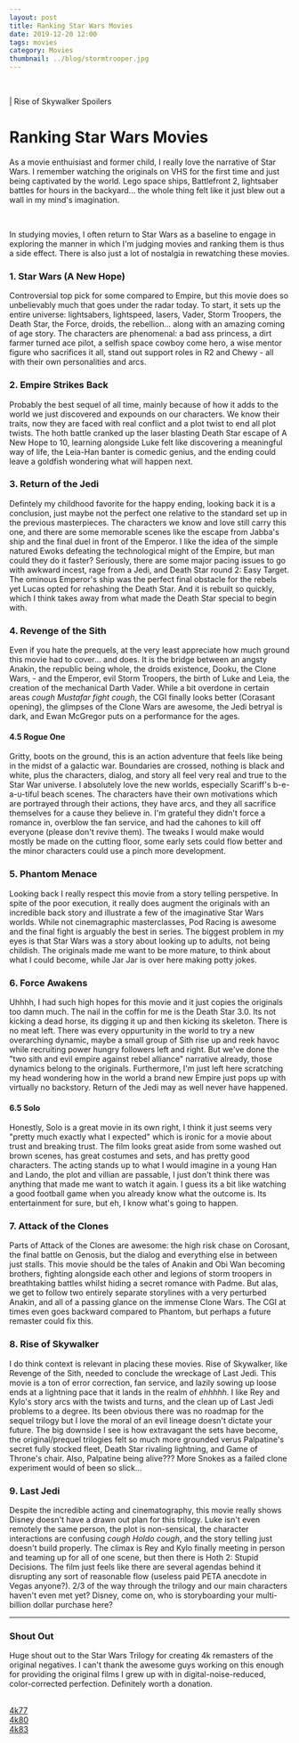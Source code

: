 ```yaml
---
layout: post
title: Ranking Star Wars Movies
date: 2019-12-20 12:00
tags: movies
category: Movies
thumbnail: ../blog/stormtrooper.jpg
---
```


<br>

| Rise of Skywalker Spoilers

# Ranking Star Wars Movies
As a movie enthuisiast and former child, I really love the narrative of Star Wars. I remember watching the originals on VHS for the first time and just being captivated by the world. Lego space ships, Battlefront 2, lightsaber battles for hours in the backyard... the whole thing felt like it just blew out a wall in my mind's imagination.

<br>

In studying movies, I often return to Star Wars as a baseline to engage in exploring the manner in which I'm judging movies and ranking them is thus a side effect. There is also just a lot of nostalgia in rewatching these movies.

### 1. Star Wars (A New Hope)
Controversial top pick for some compared to Empire, but this movie does so unbelievably much that goes under the radar today. To start, it sets up the entire universe: lightsabers, lightspeed, lasers, Vader, Storm Troopers, the Death Star, the Force, droids, the rebellion... along with an amazing coming of age story. The characters are phenomenal: a bad ass princess, a dirt farmer turned ace pilot, a selfish space cowboy come hero, a wise mentor figure who sacrifices it all, stand out support roles in R2 and Chewy - all with their own personalities and arcs.

### 2. Empire Strikes Back
Probably the best sequel of all time, mainly because of how it adds to the world we just discovered and expounds on our characters. We know their traits, now they are faced with real conflict and a plot twist to end all plot twists. The hoth battle cranked up the laser blasting Death Star escape of A New Hope to 10, learning alongside Luke felt like discovering a meaningful way of life, the Leia-Han banter is comedic genius, and the ending could leave a goldfish wondering what will happen next.

### 3. Return of the Jedi
Defintely my childhood favorite for the happy ending, looking back it is a conclusion, just maybe not the perfect one relative to the standard set up in the previous masterpieces. The characters we know and love still carry this one, and there are some memorable scenes like the escape from Jabba's ship and the final duel in front of the Emperor. I like the idea of the simple natured Ewoks defeating the technological might of the Empire, but man could they do it faster? Seriously, there are some major pacing issues to go with awkward incest, rage from a Jedi, and Death Star round 2: Easy Target. The ominous Emperor's ship was the perfect final obstacle for the rebels yet Lucas opted for rehashing the Death Star. And it is rebuilt so quickly, which I think takes away from what made the Death Star special to begin with.

### 4. Revenge of the Sith
Even if you hate the prequels, at the very least appreciate how much ground this movie had to cover... and does. It is the bridge between an angsty Anakin, the republic being whole, the droids existence, Dooku, the Clone Wars, - and the Emperor, evil Storm Troopers, the birth of Luke and Leia, the creation of the mechanical Darth Vader. While a bit overdone in certain areas *cough Mustafar fight cough*, the CGI finally looks better (Corasant opening), the glimpses of the Clone Wars are awesome, the Jedi betryal is dark, and Ewan McGregor puts on a performance for the ages.

#### 4.5 Rogue One
Gritty, boots on the ground, this is an action adventure that feels like being in the midst of a galactic war. Boundaries are crossed, nothing is black and white, plus the characters, dialog, and story all feel very real and true to the Star War universe. I absolutely love the new worlds, especially Scariff's b-e-a-u-tiful beach scenes. The characters have their own motivations which are portrayed through their actions, they have arcs, and they all sacrifice themselves for a cause they believe in. I'm grateful they didn't force a romance in, overblow the fan service, and had the cahones to kill off everyone (please don't revive them). The tweaks I would make would mostly be made on the cutting floor, some early sets could flow better and the minor characters could use a pinch more development.

### 5. Phantom Menace
Looking back I really respect this movie from a story telling perspetive. In spite of the poor execution, it really does augment the originals with an incredible back story and illustrate a few of the imaginative Star Wars worlds. While not cinemagraphic masterclasses, Pod Racing is awesome and the final fight is arguably the best in series. The biggest problem in my eyes is that Star Wars was a story about looking up to adults, not being childish. The originals made me want to be more mature, to think about what I could become, while Jar Jar is over here making potty jokes.

### 6. Force Awakens
Uhhhh, I had such high hopes for this movie and it just copies the originals too damn much. The nail in the coffin for me is the Death Star 3.0. Its not kicking a dead horse, its digging it up and then kicking its skeleton. There is no meat left. There was every oppurtunity in the world to try a new overarching dynamic, maybe a small group of Sith rise up and reek havoc while recruiting power hungry followers left and right. But we've done the "two sith and evil empire against rebel alliance" narrative already, those dynamics belong to the originals. Furthermore, I'm just left here scratching my head wondering how in the world a brand new Empire just pops up with virtually no backstory. Return of the Jedi may as well never have happened.

#### 6.5 Solo
Honestly, Solo is a great movie in its own right, I think it just seems very "pretty much exactly what I expected" which is ironic for a movie about trust and breaking trust. The film looks great aside from some washed out brown scenes, has great costumes and sets, and has pretty good characters. The acting stands up to what I would imagine in a young Han and Lando, the plot and villian are passable, I just don't think there was anything that made me want to watch it again. I guess its a bit like watching a good football game when you already know what the outcome is. Its entertainment for sure, but eh, I know what's going to happen.

### 7. Attack of the Clones
Parts of Attack of the Clones are awesome: the high risk chase on Corosant, the final battle on Genosis, but the dialog and everything else in between just stalls. This movie should be the tales of Anakin and Obi Wan becoming brothers, fighting alongside each other and legions of storm troopers in breathtaking battles whilst hiding a secret romance with Padme. But alas, we get to follow two entirely separate storylines with a very perturbed Anakin, and all of a passing glance on the immense Clone Wars. The CGI at times even goes backward compared to Phantom, but perhaps a future remaster could fix this.

### 8. Rise of Skywalker
I do think context is relevant in placing these movies. Rise of Skywalker, like Revenge of the Sith, needed to conclude the wreckage of Last Jedi. This movie is a ton of error correction, fan service, and lazily sowing up loose ends at a lightning pace that it lands in the realm of *ehhhhh*. I like Rey and Kylo's story arcs with the twists and turns, and the clean up of Last Jedi problems to a degree. Its been obvious there was no roadmap for the sequel trilogy but I love the moral of an evil lineage doesn't dictate your future. The big downside I see is how extravagant the sets have become, the original/prequel trilogies felt so much more grounded verus Palpatine's secret fully stocked fleet, Death Star rivaling lightning, and Game of Throne's chair. Also, Palpatine being alive??? More Snokes as a failed clone experiment would of been so slick...

### 9. Last Jedi
Despite the incredible acting and cinematography, this movie really shows Disney doesn't have a drawn out plan for this trilogy. Luke isn't even remotely the same person, the plot is non-sensical, the character interactions are confusing *cough Holdo cough*, and the story telling just doesn't build properly. The climax is Rey and Kylo finally meeting in person and teaming up for all of one scene, but then there is Hoth 2: Stupid Decisions. The film just feels like there are several agendas behind it disrupting any sort of reasonable flow (useless paid PETA anecdote in Vegas anyone?). 2/3 of the way through the trilogy and our main characters haven't even met yet? Disney, come on, who is storyboarding your multi-billion dollar purchase here?

<hr>

### Shout Out
Huge shout out to the Star Wars Trilogy for creating 4k remasters of the original negatives. I can't thank the awesome guys working on this enough for providing the original films I grew up with in digital-noise-reduced, color-corrected perfection. Definitely worth a donation.

<br>

<div class="post-button-back"><a class="button" href="https://www.thestarwarstrilogy.com/project-4k77/">4k77</a></div>
<div class="post-button-back"><a class="button" href="https://www.thestarwarstrilogy.com/project-4k80/">4k80</a></div>
<div class="post-button-back"><a class="button" href="https://www.thestarwarstrilogy.com/project-4k83/">4k83</a></div>

<br>
